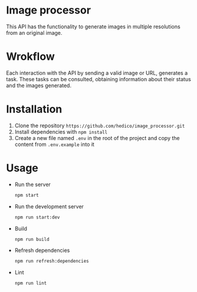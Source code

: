 # Image processor

This API has the functionality to generate images in multiple resolutions from an original image. 


# Wrokflow

Each interaction with the API by sending a valid image or URL, generates a task. These tasks can be consulted,
obtaining information about their status and the images generated.


# Installation

1. Clone the repository `https://github.com/hedico/image_processor.git`
2. Install dependencies with `npm install`
3. Create a new file named `.env` in the root of the project and copy the content from `.env.example` into it


# Usage

- Run the server
  ```bash
  npm start

- Run the development server
  ```bash
  npm run start:dev

- Build
  ```bash
  npm run build

- Refresh dependencies
  ```bash
  npm run refresh:dependencies

- Lint
  ```bash
  npm run lint
